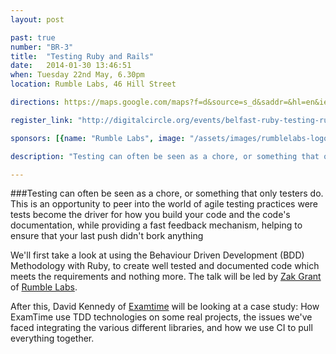 ```yaml
---
layout: post

past: true
number: "BR-3"
title:  "Testing Ruby and Rails"
date:   2014-01-30 13:46:51
when: Tuesday 22nd May, 6.30pm
location: Rumble Labs, 46 Hill Street

directions: https://maps.google.com/maps?f=d&source=s_d&saddr=&hl=en&ie=UTF8&layer=c&daddr=54.5929695,-5.9293122

register_link: "http://digitalcircle.org/events/belfast-ruby-testing-ruby"

sponsors: [{name: "Rumble Labs", image: "/assets/images/rumblelabs-logo.png", link: "http://rumblelabs.com"}, {name: "Shopkeep", image: "/assets/images/shopkeeppos.png", link: "http://shopkeeppos.com"}, {name: "Brewbot", image: "/assets/images/brewbot.png", link: "http://brewbot.io"} ]

description: "Testing can often be seen as a chore, or something that only testers do. This is an opportunity to peer into the world of agile testing practices were tests become the driver for how you build your code and the code's documentation, while providing a fast feedback mechanism, helping to ensure that your last push didn't bork anything."

---
```


###Testing can often be seen as a chore, or something that only testers do. This is an opportunity to peer into the world of agile testing practices were tests become the driver for how you build your code and the code's documentation, while providing a fast feedback mechanism, helping to ensure that your last push didn't bork anything

We'll first take a look at using the Behaviour Driven Development (BDD) Methodology with Ruby, to create well tested and documented code which meets the requirements and nothing more. The talk will be led by [Zak Grant](https://twitter.com/zakgrant) of [Rumble Labs](http://rumblelabs.com).

After this, David Kennedy of [Examtime](https://www.examtime.com/) will be looking at a case study: How ExamTime use TDD technologies on some real projects, the issues we've faced integrating the various different libraries, and how we use CI to pull everything together.